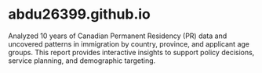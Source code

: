 # abdu26399.github.io
Analyzed 10 years of Canadian Permanent Residency (PR) data and uncovered patterns in immigration by country, province, and applicant age groups. This report provides interactive insights to support policy decisions, service planning, and demographic targeting.
